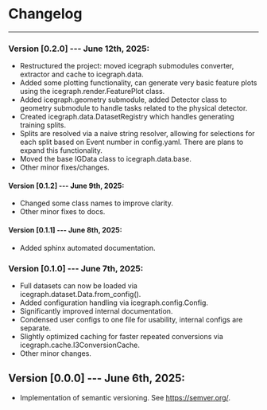 # Changelog

---
### Version [0.2.0] --- June 12th, 2025:
- Restructured the project: moved icegraph submodules converter, extractor and cache to icegraph.data.
- Added some plotting functionality, can generate very basic feature plots using the icegraph.render.FeaturePlot class.
- Added icegraph.geometry submodule, added Detector class to geometry submodule to handle tasks related to the physical detector.
- Created icegraph.data.DatasetRegistry which handles generating training splits.
- Splits are resolved via a naive string resolver, allowing for selections for each split based on Event number in config.yaml. There are plans to expand this functionality.
- Moved the base IGData class to icegraph.data.base.
- Other minor fixes/changes.

#### Version [0.1.2] --- June 9th, 2025:
- Changed some class names to improve clarity.
- Other minor fixes to docs.

#### Version [0.1.1] --- June 8th, 2025:
- Added sphinx automated documentation.

### Version [0.1.0] --- June 7th, 2025:
- Full datasets can now be loaded via icegraph.dataset.Data.from_config().
- Added configuration handling via icegraph.config.Config.
- Significantly improved internal documentation.
- Condensed user configs to one file for usability, internal configs are separate.
- Slightly optimized caching for faster repeated conversions via icegraph.cache.I3ConversionCache.
- Other minor changes.

## Version [0.0.0] --- June 6th, 2025:
- Implementation of semantic versioning. See https://semver.org/.
